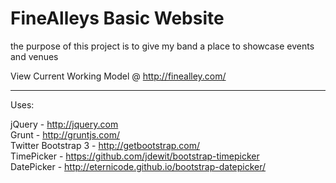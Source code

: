 FineAlleys Basic Website
========================

the purpose of this project is to give my band a place to showcase events and venues

View Current Working Model @ http://finealley.com/


--------------------------------------------

Uses:

jQuery - http://jquery.com  
Grunt - http://gruntjs.com/  
Twitter Bootstrap 3 - http://getbootstrap.com/  
TimePicker - https://github.com/jdewit/bootstrap-timepicker  
DatePicker - http://eternicode.github.io/bootstrap-datepicker/  
  
